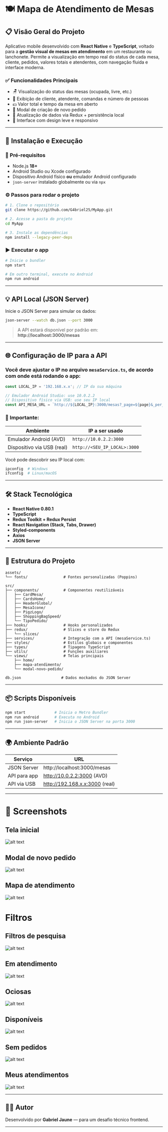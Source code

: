 # 🍽️ Mapa de Atendimento de Mesas

## 📋 Visão Geral do Projeto

Aplicativo mobile desenvolvido com **React Native** e **TypeScript**, voltado para a **gestão visual de mesas em atendimento** em um restaurante ou lanchonete. Permite a visualização em tempo real do status de cada mesa, cliente, pedidos, valores totais e atendentes, com navegação fluida e interface moderna.

### ✅ Funcionalidades Principais

- 🪑 Visualização do status das mesas (ocupada, livre, etc.)
- 👥 Exibição de cliente, atendente, comandas e número de pessoas
- 💵 Valor total e tempo da mesa em aberto
- 🧾 Modal de criação de novo pedido
- 🔁 Atualização de dados via Redux + persistência local
- 🎨 Interface com design leve e responsivo

---

## 🚀 Instalação e Execução

### 🔧 Pré-requisitos

- Node.js **18+**
- Android Studio ou Xcode configurado
- Dispositivo Android físico **ou** emulador Android configurado
- `json-server` instalado globalmente ou via `npx`

### ⚙️ Passos para rodar o projeto

```bash
# 1. Clone o repositório
git clone https://github.com/G4briel25/MyApp.git

# 2. Acesse a pasta do projeto
cd MyApp

# 3. Instale as dependências
npm install --legacy-peer-deps
```

### ▶️ Executar o app

```bash
# Inicie o bundler
npm start

# Em outro terminal, execute no Android
npm run android
```

---

## 💡 API Local (JSON Server)

Inicie o JSON Server para simular os dados:

```bash
json-server --watch db.json --port 3000
```

> A API estará disponível por padrão em:  
> **http://localhost:3000/mesas**

---

## 🌐 Configuração de IP para a API

### Você deve ajustar o IP no arquivo `mesaService.ts`, de acordo com onde está rodando o app:

```ts
const LOCAL_IP = '192.168.x.x'; // IP da sua máquina

// Emulador Android Studio: use 10.0.2.2
// Dispositivo físico via USB: use seu IP local
const API_MESA_URL = `http://${LOCAL_IP}:3000/mesas?_page=${page}&_per_page=${perPage}`;
```

### 🧠 Importante:

| Ambiente                    | IP a ser usado                            |
|-----------------------------|-------------------------------------------|
| Emulador Android (AVD)      | `http://10.0.2.2:3000`                     |
| Dispositivo via USB (real)  | `http://<SEU_IP_LOCAL>:3000`              |

Você pode descobrir seu IP local com:

```bash
ipconfig  # Windows
ifconfig  # Linux/macOS
```
---

## 🛠️ Stack Tecnológica

- **React Native 0.80.1**
- **TypeScript**
- **Redux Toolkit + Redux Persist**
- **React Navigation (Stack, Tabs, Drawer)**
- **Styled-components**
- **Axios**
- **JSON Server**

---

## 📁 Estrutura do Projeto

```
assets/
└── fonts/                # Fontes personalizadas (Poppins)

src/
├── components/           # Componentes reutilizáveis
│   ├── CardMesa/
│   ├── CardsHome/
│   ├── HeaderGlobal/
│   ├── MesaIcone/
│   ├── PigzLogo/
│   ├── ShoppingBagSpeed/
│   └── TipoPedido/
├── hooks/                # Hooks personalizados
├── redux/                # Slices e store do Redux
│   └── slices/
├── services/             # Integração com a API (mesaService.ts)
├── styles/               # Estilos globais e componentes
├── types/                # Tipagens TypeScript
├── utils/                # Funções auxiliares
└── views/                # Telas principais
    ├── home/
    ├── mapa-atendimento/
    └── modal-novo-pedido/

db.json                  # Dados mockados do JSON Server
```

---

## 📦 Scripts Disponíveis

```bash
npm start             # Inicia o Metro Bundler
npm run android       # Executa no Android
npm run json-server   # Inicia o JSON Server na porta 3000
```

---

## 🌍 Ambiente Padrão

| Serviço        | URL                             |
|----------------|----------------------------------|
| JSON Server    | http://localhost:3000/mesas     |
| API para app   | http://10.0.2.2:3000 (AVD)       |
| API via USB    | http://192.168.x.x:3000 (real)  |

---

# 📸 Screenshots

## Tela inicial
![alt text](./public/home.png)
## Modal de novo pedido
![alt text](./public/modal.png)
## Mapa de atendimento
![alt text](./public/mapa.png)



# Filtros

## Filtros de pesquisa
![alt text](./public/pesquisa.png)

## Em atendimento
![alt text](./public/em-atendimento.png)

## Ociosas
![alt text](./public/ociosas.png)

## Disponíveis
![alt text](./public/disponiveis.png)

## Sem pedidos
![alt text](./public/sem-pedidos.png)

## Meus atendimentos
![alt text](./public/meus-atendimentos.png)


---

## 👨‍💻 Autor

Desenvolvido por **Gabriel Jaune** — para um desafio técnico frontend.

---
